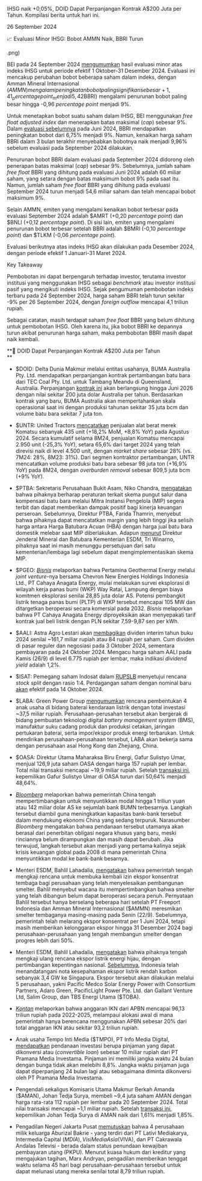 IHSG naik +0,05%, DOID Dapat Perpanjangan Kontrak A$200 Juta per Tahun. Kompilasi berita untuk hari ini.

26 September 2024

📈 Evaluasi Minor IHSG: Bobot AMMN Naik, BBRI Turun

.png)

BEI pada 24 September 2024 [mengumumkan](<https://www.idx.co.id/StaticData/NewsAndAnnouncement/ANNOUNCEMENTSTOCK/Exchange/Indeks%20Peng-00193%20(1)-No.%20Peng-00193BEI.POP09-2024.pdf>) hasil evaluasi minor atas indeks IHSG untuk periode efektif 1 Oktober-31 Desember 2024. Evaluasi ini mencakup perubahan bobot beberapa saham dalam indeks, dengan Amman Mineral Internasional ($AMMN) mengalami peningkatan bobot paling signifikan sebesar +1,41 _percentage point_ menjadi 5,42%. Di sisi lain, Bank Rakyat Indonesia ($BBRI) mengalami penurunan bobot paling besar hingga -0,96 _percentage point_ menjadi 9%.

Untuk menetapkan bobot suatu saham dalam IHSG, BEI menggunakan _free float adjusted index_ dan menerapkan batas maksimal (_cap_) sebesar 9%. Dalam [evaluasi sebelumnya](https://snips.stockbit.com/snips-terbaru/evaluasi-minor-ihsg-bobot-bbri-naik-225) pada Juni 2024, BBRI mendapatkan peningkatan bobot dari 6,75% menjadi 9%. Namun, kenaikan harga saham BBRI dalam 3 bulan terakhir menyebabkan bobotnya naik menjadi 9,96% sebelum evaluasi pada September 2024 dilakukan.

Penurunan bobot BBRI dalam evaluasi pada September 2024 didorong oleh penerapan batas maksimal (_cap_) sebesar 9%. Sebelumnya, jumlah saham _free float_ BBRI yang dihitung pada evaluasi Juni 2024 adalah 60 miliar saham, yang setara dengan batas maksimum bobot 9% pada saat itu. Namun, jumlah saham _free float_ BBRI yang dihitung pada evaluasi September 2024 turun menjadi 54,6 miliar saham dan telah mencapai bobot maksimum 9%.

Selain AMMN, emiten yang mengalami kenaikan bobot terbesar pada evaluasi September 2024 adalah $AMRT (+0,20 _percentage point_) dan $BNLI (+0,12 _percentage point_). Di sisi lain, emiten yang mengalami penurunan bobot terbesar setelah BBRI adalah $BMRI (-0,10 _percentage point_) dan $TLKM (-0,06 _percentage point_).

Evaluasi berikutnya atas indeks IHSG akan dilakukan pada Desember 2024, dengan periode efektif 1 Januari-31 Maret 2024.

Key Takeaway

Pembobotan ini dapat berpengaruh terhadap investor, terutama investor institusi yang menggunakan IHSG sebagai _benchmark_ atau investor institusi pasif yang mengikuti indeks IHSG. Sejak pengumuman pembobotan indeks terbaru pada 24 September 2024, harga saham BBRI telah turun sekitar -9% per 26 September 2024, dengan _foreign outflow_ mencapai 4,1 triliun rupiah.

Sebagai catatan, masih terdapat saham _free float_ BBRI yang belum dihitung untuk pembobotan IHSG. Oleh karena itu, jika bobot BBRI ke depannya turun akibat penurunan harga saham, maka pembobotan BBRI masih dapat naik kembali.

**📝 DOID Dapat Perpanjangan Kontrak A$200 Juta per Tahun  
**

- $DOID: Delta Dunia Makmur melalui entitas usahanya, BUMA Australia Pty. Ltd. mendapatkan perpanjangan kontrak pertambangan batu bara dari TEC Coal Pty. Ltd. untuk Tambang Meandu di Queensland, Australia. Perpanjangan [kontrak ini](https://www.idx.co.id/StaticData/NewsAndAnnouncement/ANNOUNCEMENTSTOCK/From_EREP/202409/f79ea991af_2ab74af6e5.pdf) akan berlangsung hingga Juni 2026 dengan nilai sekitar 200 juta dolar Australia per tahun. Berdasarkan kontrak yang baru, BUMA Australia akan mempertahankan skala operasional saat ini dengan produksi tahunan sekitar 35 juta bcm dan volume batu bara sekitar 7 juta ton.
- $UNTR: United Tractors [mencatatkan](https://www.unitedtractors.com/wp-content/uploads/2024/01/UNTR-Monthly-Operational-Update-as-of-Aug-2024-R1.pdf) penjualan alat berat merek Komatsu sebanyak 435 unit (+18,2% MoM, +8,8% YoY) pada Agustus 2024. Secara kumulatif selama 8M24, penjualan Komatsu mencapai 2.950 unit (\-25,3% YoY), setara 65,6% dari target 2024 yang telah direvisi naik di level 4.500 unit, dengan _market share_ sebesar 28% (vs. 7M24: 28%, 8M23: 31%). Dari segmen kontraktor pertambangan, UNTR mencatatkan volume produksi batu bara sebesar 98 juta ton (+16,9% YoY) pada 8M24, dengan _overburden removal_ sebesar 809,5 juta bcm (+9% YoY).
- $PTBA: Sekretaris Perusahaan Bukit Asam, Niko Chandra, [mengatakan](https://industri.kontan.co.id/news/penerapan-skema-pungut-salur-batubara-mendekati-final) bahwa pihaknya berharap peraturan terkait skema pungut salur dana kompensasi batu bara melalui Mitra Instansi Pengelola (MIP) segera terbit dan dapat memberikan dampak positif bagi kinerja keuangan perseroan. Sebelumnya, Direktur PTBA, Farida Thamrin, menyebut bahwa pihaknya dapat mencatatkan margin yang lebih tinggi jika selisih harga antara Harga Batubara Acuan (HBA) dengan harga jual batu bara domestik melebar saat MIP diberlakukan. Adapun [menurut](https://www.idxchannel.com/market-news/kabar-baik-untuk-ptba-mitra-instansi-pengelola-batu-bara-tinggal-butuh-satu-paraf-lagi) Direktur Jenderal Mineral dan Batubara Kementerian ESDM, Tri Winarno, pihaknya saat ini masih menunggu persetujuan dari satu kementerian/lembaga lagi sebelum dapat mengimplementasikan skema MIP.
- $PGEO: _[Bisnis](https://market.bisnis.com/read/20240926/192/1802620/ekspansi-eksplorasi-panas-bumi-pertamina-geothermal-pgeo-berlanjut)_ melaporkan bahwa Pertamina Geothermal Energy melalui _joint venture_\-nya bersama Chevron New Energies Holdings Indonesia Ltd., PT Cahaya Anagata Energy, mulai melakukan survei eksplorasi di wilayah kerja panas bumi (WKP) Way Ratai, Lampung dengan biaya komitmen eksplorasi senilai 28,85 juta dolar AS. Potensi pembangkit listrik tenaga panas bumi (PLTP) di WKP tersebut mencapai 105 MW dan ditargetkan beroperasi secara komersial pada 2032. _Bisnis_ melaporkan bahwa PT Cahaya Anagata Energy diproyeksikan akan menyepakati tarif kontrak jual beli listrik dengan PLN sekitar 7,59-9,87 sen per kWh.
- $AALI: Astra Agro Lestari akan [membagikan](https://www.idx.co.id/StaticData/NewsAndAnnouncement/ANNOUNCEMENTSTOCK/From_EREP/202409/c5213f572d_a927ad6f89.pdf) dividen interim tahun buku 2024 senilai ~161,7 miliar rupiah atau 84 rupiah per saham. Cum dividen di pasar reguler dan negosiasi pada 3 Oktober 2024, sementara pembayaran pada 24 Oktober 2024. Mengacu harga saham AALI pada Kamis (26/9) di level 6.775 rupiah per lembar, maka indikasi _dividend yield_ adalah 1,2%.
- $ISAT: Pemegang saham Indosat dalam [RUPSLB](https://www.idx.co.id/StaticData/NewsAndAnnouncement/ANNOUNCEMENTSTOCK/From_EREP/202409/8342e4e5bd_bc521f0392.pdf) menyetujui rencana _stock split_ dengan rasio 1:4. Perdagangan saham dengan nominal baru [akan](https://www.idx.co.id/StaticData/NewsAndAnnouncement/ANNOUNCEMENTSTOCK/From_EREP/202408/46698727aa_859fa56bef.pdf) efektif pada 14 Oktober 2024.
- $LABA: Green Power Group [mengumumkan](https://www.idx.co.id/StaticData/NewsAndAnnouncement/ANNOUNCEMENTSTOCK/From_EREP/202409/0004e61b5e_2e2d29f3e7.pdf) rencana pembentukan 4 anak usaha di bidang baterai kendaraan listrik dengan total investasi ~37,5 miliar rupiah. Perusahaan-perusahan tersebut akan bergerak di bidang pembuatan teknologi digital _battery management system_ (BMS), manufaktur suku cadang produk dan produksi cetakan, jaringan pertukaran baterai, serta impor/ekspor produk energi terbarukan. Untuk mendirikan perusahaan-perusahaan tersebut, LABA akan bekerja sama dengan perusahaan asal Hong Kong dan Zhejiang, China.
- $OASA: Direktur Utama Maharaksa Biru Energi, Gafur Sulistyo Umar, menjual 126,9 juta saham OASA dengan harga 157 rupiah per lembar. Total nilai transaksi mencapai ~19,9 miliar rupiah. Setelah [transaksi ini](https://www.idx.co.id/StaticData/NewsAndAnnouncement/ANNOUNCEMENTSTOCK/From_EREP/202409/f47b3597ca_daac571ab1.pdf), kepemilikan Gafur Sulistyo Umar di OASA turun dari 50,64% menjadi 48,64%.

- _[Bloomberg](https://www.bloomberg.com/news/articles/2024-09-26/china-weighs-injecting-142-billion-of-capital-into-top-banks)_ melaporkan bahwa pemerintah China tengah mempertimbangkan untuk menyuntikkan modal hingga 1 triliun yuan atau 142 miliar dolar AS ke sejumlah bank BUMN terbesarnya. Langkah tersebut diambil guna meningkatkan kapasitas bank-bank tersebut dalam mendukung ekonomi China yang sedang terpuruk. Narasumber _Bloomberg_ mengatakan bahwa pendanaan tersebut utamanya akan berasal dari penerbitan obligasi negara khusus yang baru, meski rinciannya belum dirampungkan dan masih dapat berubah. Jika terwujud, langkah tersebut akan menjadi yang pertama kalinya sejak krisis keuangan global pada 2008 di mana pemerintah China menyuntikkan modal ke bank-bank besarnya.
- Menteri ESDM, Bahlil Lahadalia, [mengatakan](https://epaper.kontan.co.id/mobile/harian/2024/09/26) bahwa pemerintah tengah mengkaji rencana untuk membuka kembali izin ekspor konsentrat tembaga bagi perusahaan yang telah menyelesaikan pembangunan smelter. Bahlil menyebut wacana itu mempertimbangkan bahwa smelter yang telah dibangun belum dapat beroperasi secara penuh. Pernyataan Bahlil tersebut hanya berselang beberapa hari setelah PT Freeport Indonesia dan Amman Mineral Internasional ($AMMN) meresmikan smelter tembaganya masing-masing pada Senin (22/9). Sebelumnya, pemerintah telah melarang ekspor konsentrat per 1 Juni 2024, tetapi masih memberikan kelonggaran ekspor hingga 31 Desember 2024 bagi perusahaan-perusahaan yang tengah membangun smelter dengan progres lebih dari 50%.
- Menteri ESDM, Bahlil Lahadalia, [mengatakan](https://industri.kontan.co.id/news/menteri-esdm-kaji-ulang-rencana-ekspor-listrik-hijau) bahwa pihaknya tengah mengkaji ulang rencana ekspor listrik energi hijau, dengan pertimbangan kepentingan nasional. [Sebelumnya](https://www.antaranews.com/berita/4312167/ekspor-listrik-rendah-karbon-ri-ke-singapura-bertambah-jadi-34-gw), Indonesia telah menandatangani nota kesepahaman ekspor listrik rendah karbon sebanyak 3,4 GW ke Singapura. Ekspor tersebut akan dilakukan melalui 5 perusahaan, yakni Pacific Medco Solar Energy Power with Consortium Partners, Adaro Green, PacificLight Power Pte. Ltd. dan Gallant Venture Ltd, Salim Group, dan TBS Energi Utama ($TOBA).
- _[Kontan](https://epaper.kontan.co.id/mobile/harian/2024/09/26)_ melaporkan bahwa anggaran IKN dari APBN mencapai 96,13 triliun rupiah pada 2022-2025, melampaui alokasi awal di mana pemerintah hanya berencana menggunakan APBN sebesar 20% dari total anggaran IKN atau sekitar 93,2 triliun rupiah.
- Anak usaha Tempo Inti Media ($TMPO), PT Info Media Digital, [mendapatkan](https://www.idx.co.id/StaticData/NewsAndAnnouncement/ANNOUNCEMENTSTOCK/From_EREP/202409/2a50935a6d_0a8abda963.pdf) pendanaan investasi berupa pinjaman yang dapat dikonversi atau (_convertible loan_) sebesar 10 miliar rupiah dari PT Pramana Media Investama. Pinjaman ini memiliki jangka waktu 24 bulan dengan bunga tidak akan melebihi 8,8%. Jangka waktu pinjaman juga dapat diperpanjang 24 bulan lagi atau sebagaimana diminta dikonversi oleh PT Pramana Media Investama.
- Pengendali sekaligus Komisaris Utama Makmur Berkah Amanda ($AMAN), Johan Tedja Surya, membeli ~9,4 juta saham AMAN dengan harga rata-rata 112 rupiah per lembar pada 20 September 2024. Total nilai transaksi mencapai ~1,1 miliar rupiah. Setelah [transaksi ini](https://www.idx.co.id/StaticData/NewsAndAnnouncement/ANNOUNCEMENTSTOCK/From_EREP/202409/54ebf3460d_3a71e237e0.pdf), kepemilikan Johan Tedja Surya di AMAN naik dari 1,61% menjadi 1,85%.
- Pengadilan Negeri Jakarta Pusat [memutuskan](https://katadata.co.id/finansial/korporasi/66f3f1f86c733/ditetapkan-pkpu-empat-usaha-bakrie-dituntut-bayar-utang-rp-8-79-triliun) bahwa 4 perusahaan milik keluarga Aburizal Bakrie - yang terdiri dari PT Lativi Mediakarya, Intermedia Capital ($MDIA), Visi Media Asia ($VIVA), dan PT Cakrawala Andalas Televisi - berada dalam status penundaan kewajiban pembayaran utang (PKPU). Menurut kuasa hukum dari kreditur yang mengajukan tagihan, Marx Andryan, pengadilan memberikan tenggat waktu selama 45 hari bagi perusahaan-perusahaan tersebut untuk dapat melunasi utang mereka senilai total 8,79 triliun rupiah.
